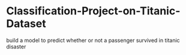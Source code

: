 # Classification-Project-on-Titanic-Dataset
build a model to predict whether or not a passenger survived in titanic disaster
